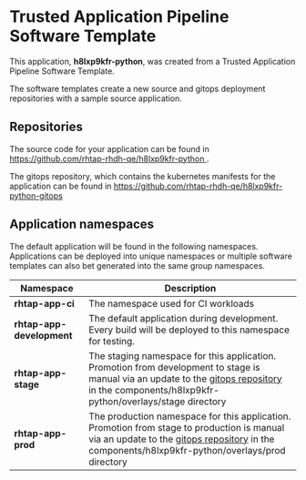 # Trusted Application Pipeline Software Template

This application, **h8lxp9kfr-python**, was created from a Trusted Application Pipeline Software Template.

The software templates create a new source and gitops deployment repositories with a sample source application. 

## Repositories

The source code for your application can be found in [https://github.com/rhtap-rhdh-qe/h8lxp9kfr-python ](https://github.com/rhtap-rhdh-qe/h8lxp9kfr-python ).
 
The gitops repository, which contains the kubernetes manifests for the application can be found in 
[https://github.com/rhtap-rhdh-qe/h8lxp9kfr-python-gitops ](https://github.com/rhtap-rhdh-qe/h8lxp9kfr-python-gitops ) 

## Application namespaces 

The default application will be found in the following namespaces. Applications can be deployed into unique namespaces or multiple software templates can also bet generated into the same group namespaces.  

|  Namespace   |  Description   |  
| -------- | -------- |
| **rhtap-app-ci** | The namespace used for CI workloads |
| **rhtap-app-development** | The default application during development. Every build will be deployed to this namespace for testing. |
| **rhtap-app-stage** | The staging namespace for this application. Promotion from development to stage is manual via an update to the [gitops repository](https://github.com/rhtap-rhdh-qe/h8lxp9kfr-python-gitops ) in the components/h8lxp9kfr-python/overlays/stage directory |
| **rhtap-app-prod** | The production namespace for this application. Promotion from stage to production is manual via an update to the [gitops repository](https://github.com/rhtap-rhdh-qe/h8lxp9kfr-python-gitops ) in the components/h8lxp9kfr-python/overlays/prod directory |